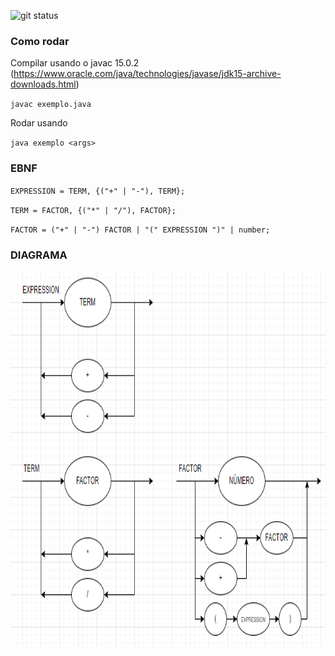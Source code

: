 ![git status](http://3.129.230.99/svg/guishas/compilador-logcomp/)

### Como rodar

Compilar usando o javac 15.0.2 (https://www.oracle.com/java/technologies/javase/jdk15-archive-downloads.html)

`javac exemplo.java`

Rodar usando

`java exemplo <args>`

### EBNF

`EXPRESSION = TERM, {("+" | "-"), TERM};`

`TERM = FACTOR, {("*" | "/"), FACTOR};`

`FACTOR = ("+" | "-") FACTOR | "(" EXPRESSION ")" | number;`


### DIAGRAMA

<img src="diagrama.png" width="700" height="600">
